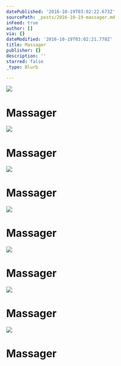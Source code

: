 ```yaml
---
datePublished: '2016-10-19T03:02:22.673Z'
sourcePath: _posts/2016-10-19-massager.md
inFeed: true
author: []
via: {}
dateModified: '2016-10-19T03:02:21.778Z'
title: Massager
publisher: {}
description: ''
starred: false
_type: Blurb

---
```

![](https://the-grid-user-content.s3-us-west-2.amazonaws.com/f2c9a391-e1ac-4d8a-83da-0cc6cbfb25a1.jpg)

# Massager
![](https://the-grid-user-content.s3-us-west-2.amazonaws.com/fc0f74f0-dd80-4edd-831c-a25218fd6a72.jpg)

# Massager
![](https://the-grid-user-content.s3-us-west-2.amazonaws.com/30e4bac2-66a3-4676-a82c-5e3f2eef8137.jpg)

# Massager
![](https://the-grid-user-content.s3-us-west-2.amazonaws.com/9df1d09b-bdb0-4389-bea9-1cdc5d662811.jpg)

# Massager
![](https://the-grid-user-content.s3-us-west-2.amazonaws.com/42adaadf-d22c-48ce-9259-a393c00bf801.jpg)

# Massager
![](https://the-grid-user-content.s3-us-west-2.amazonaws.com/2542c0b3-5ff9-492b-8ce0-f1a0d02cbc97.jpg)

# Massager
![](https://the-grid-user-content.s3-us-west-2.amazonaws.com/284f3147-4969-4a4b-96af-a0002f9fe2f1.jpg)

# Massager